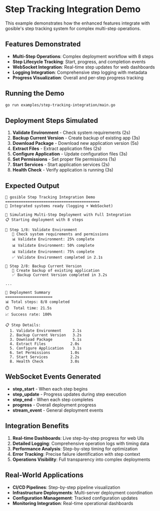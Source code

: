 # Step Tracking Integration Demo

This example demonstrates how the enhanced features integrate with gosible's step tracking system for complex multi-step operations.

## Features Demonstrated

- **Multi-Step Operations**: Complex deployment workflow with 8 steps
- **Step Lifecycle Tracking**: Start, progress, and completion events
- **WebSocket Integration**: Real-time step updates for web dashboards
- **Logging Integration**: Comprehensive step logging with metadata
- **Progress Visualization**: Overall and per-step progress tracking

## Running the Demo

```bash
go run examples/step-tracking-integration/main.go
```

## Deployment Steps Simulated

1. **Validate Environment** - Check system requirements (2s)
2. **Backup Current Version** - Create backup of existing app (3s)
3. **Download Package** - Download new application version (5s)
4. **Extract Files** - Extract application files (2s)
5. **Configure Application** - Update configuration files (3s)
6. **Set Permissions** - Set proper file permissions (1s)
7. **Start Services** - Start application services (2s)
8. **Health Check** - Verify application is running (3s)

## Expected Output

```
🎯 gosible Step Tracking Integration Demo
==========================================
📡 Integrated systems ready (logging + WebSocket)

🚀 Simulating Multi-Step Deployment with Full Integration
📋 Starting deployment with 8 steps

🔄 Step 1/8: Validate Environment
   📝 Check system requirements and permissions
   📊 Validate Environment: 25% complete
   📊 Validate Environment: 50% complete
   📊 Validate Environment: 75% complete
   ✅ Validate Environment completed in 2.1s

🔄 Step 2/8: Backup Current Version
   📝 Create backup of existing application
   ✅ Backup Current Version completed in 3.2s

...

🎉 Deployment Summary
=====================
📊 Total steps: 8/8 completed
⏱️  Total time: 21.5s
📈 Success rate: 100%

📋 Step Details:
  1. Validate Environment     2.1s
  2. Backup Current Version   3.2s
  3. Download Package         5.1s
  4. Extract Files           2.0s
  5. Configure Application    3.1s
  6. Set Permissions         1.0s
  7. Start Services          2.2s
  8. Health Check            3.0s
```

## WebSocket Events Generated

- **step_start** - When each step begins
- **step_update** - Progress updates during step execution
- **step_end** - When each step completes
- **progress** - Overall deployment progress
- **stream_event** - General deployment events

## Integration Benefits

1. **Real-time Dashboards**: Live step-by-step progress for web UIs
2. **Detailed Logging**: Comprehensive operation logs with timing data
3. **Performance Analysis**: Step-by-step timing for optimization
4. **Error Tracking**: Precise failure identification with step context
5. **Operations Visibility**: Full transparency into complex deployments

## Real-World Applications

- **CI/CD Pipelines**: Step-by-step pipeline visualization
- **Infrastructure Deployments**: Multi-server deployment coordination
- **Configuration Management**: Tracked configuration updates
- **Monitoring Integration**: Real-time operational dashboards

